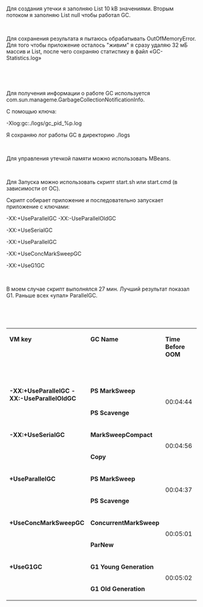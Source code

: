 <p class="p1"><br></p>
<p class="p1"><br></p>
<p class="p2">Для создания утечки я заполняю List 10 kB значениями. Вторым потоком я заполняю List null чтобы работал GC.</p>
<p class="p3"><br></p>
<p class="p2">Для сохранения результата я пытаюсь обрабатывать OutOfMemoryError. Для того чтобы приложение осталось "живим" я сразу удаляю 32 мБ массив и List, после чего сохраняю статистику в файл «GC-Statistics.log»</p>
<p class="p3"><br></p>
<p class="p3"><br></p>
<p class="p2">Для получения информации о работе GC используется com.sun.manageme.GarbageCollectionNotificationInfo.</p>
<p class="p2">С помощью ключа:</p>
<p class="p2">-Xlog:gc:./logs/gc_pid_%p.log</p>
<p class="p2">Я сохраняю лог работы GC в директорию ./logs</p>
<p class="p3"><br></p>
<p class="p2">Для управления утечкой памяти можно использовать MBeans.</p>
<p class="p3"><br></p>
<p class="p2">Для Запуска можно использовать скрипт start.sh или start.cmd (в зависимости от ОС).</p>
<p class="p2">Скрипт собирает приложение и последовательно запускает приложение с ключами:</p>
<p class="p2">-XX:+UseParallelGC -XX:-UseParallelOldGC</p>
<p class="p2">-XX:+UseSerialGC</p>
<p class="p2">-XX:+UseParallelGC</p>
<p class="p2">-XX:+UseConcMarkSweepGC</p>
<p class="p2">-XX:+UseG1GC</p>
<p class="p3"><br></p>
<p class="p2">В моем случае скрипт выполнялся 27 мин. Лучший результат показал G1. Раньше всех «упал» ParallelGC.</p>
<p class="p1"><br></p>
<p class="p1"><br></p>
<table cellspacing="0" cellpadding="0" class="t1">
  <tbody>
  <tr>
    <td rowspan="2" valign="top" class="td1">
      <p class="p4"><span class="s1"><b>VM key</b></span></p>
    </td>
    <td rowspan="2" valign="top" class="td2">
      <p class="p4"><span class="s1"><b>GC Name</b></span></p>
    </td>
    <td rowspan="2" valign="top" class="td3">
      <p class="p4"><span class="s1"><b>Time Before OOM</b></span></p>
    </td>
    <td rowspan="2" valign="top" class="td4">
      <p class="p4"><span class="s1"><b>Count</b></span></p>
    </td>
    <td colspan="2" valign="top" class="td5">
      <p class="p4"><span class="s1"><b>Time</b></span></p>
    </td>
    <td colspan="2" valign="top" class="td6">
      <p class="p4"><span class="s1"><b>Memory</b></span></p>
    </td>
  </tr>
  <tr>
    <td valign="top" class="td7">
      <p class="p4"><span class="s1"><b><span class="Apple-converted-space"> </span>Total (ms)</b></span></p>
    </td>
    <td valign="top" class="td8">
      <p class="p4"><span class="s1"><b>AVG (ms)</b></span></p>
    </td>
    <td valign="top" class="td9">
      <p class="p4"><span class="s1"><b>Total (Mb)</b></span></p>
    </td>
    <td valign="top" class="td10">
      <p class="p4"><span class="s1"><b>AVG (Mb)</b></span></p>
    </td>
  </tr>
  <tr>
    <td rowspan="2" valign="top" class="td11">
      <p class="p5"><span class="s1"><b>-XX:+UseParallelGC -XX:-UseParallelOldGC</b></span></p>
      <p class="p6"><br></p>
    </td>
    <td valign="top" class="td12">
      <p class="p5"><span class="s1"><b>PS MarkSweep</b></span></p>
    </td>
    <td rowspan="2" valign="middle" class="td13">
      <p class="p7"><span class="s1">00:04:44</span></p>
    </td>
    <td valign="middle" class="td14">
      <p class="p4"><span class="s1">32</span></p>
    </td>
    <td valign="middle" class="td15">
      <p class="p4"><span class="s1">5384</span></p>
    </td>
    <td valign="middle" class="td16">
      <p class="p4"><span class="s1">168</span></p>
    </td>
    <td valign="middle" class="td17">
      <p class="p4"><span class="s1">368</span></p>
    </td>
    <td valign="middle" class="td18">
      <p class="p4"><span class="s1">12</span></p>
    </td>
  </tr>
  <tr>
    <td valign="top" class="td19">
      <p class="p5"><span class="s1"><b>PS Scavenge</b></span></p>
    </td>
    <td valign="middle" class="td20">
      <p class="p4"><span class="s1">4</span></p>
    </td>
    <td valign="middle" class="td21">
      <p class="p4"><span class="s1">159</span></p>
    </td>
    <td valign="middle" class="td22">
      <p class="p4"><span class="s1">40</span></p>
    </td>
    <td valign="middle" class="td23">
      <p class="p4"><span class="s1">99</span></p>
    </td>
    <td valign="middle" class="td24">
      <p class="p4"><span class="s1">25</span></p>
    </td>
  </tr>
  <tr>
    <td rowspan="2" valign="top" class="td25">
      <p class="p5"><span class="s1"><b>-XX:+UseSerialGC</b></span></p>
      <p class="p6"><br></p>
    </td>
    <td valign="top" class="td26">
      <p class="p5"><span class="s1"><b>MarkSweepCompact</b></span></p>
    </td>
    <td rowspan="2" valign="middle" class="td27">
      <p class="p7"><span class="s1">00:04:56</span></p>
    </td>
    <td valign="middle" class="td28">
      <p class="p4"><span class="s1">25</span></p>
    </td>
    <td valign="middle" class="td29">
      <p class="p4"><span class="s1">4610</span></p>
    </td>
    <td valign="middle" class="td30">
      <p class="p4"><span class="s1">184</span></p>
    </td>
    <td valign="middle" class="td31">
      <p class="p4"><span class="s1">372</span></p>
    </td>
    <td valign="middle" class="td32">
      <p class="p4"><span class="s1">15</span></p>
    </td>
  </tr>
  <tr>
    <td valign="top" class="td33">
      <p class="p8"><span class="s1"><b>Copy</b></span></p>
    </td>
    <td valign="middle" class="td34">
      <p class="p4"><span class="s1">5</span></p>
    </td>
    <td valign="middle" class="td35">
      <p class="p4"><span class="s1">254</span></p>
    </td>
    <td valign="middle" class="td36">
      <p class="p4"><span class="s1">51</span></p>
    </td>
    <td valign="middle" class="td37">
      <p class="p4"><span class="s1">118</span></p>
    </td>
    <td valign="middle" class="td38">
      <p class="p4"><span class="s1">23</span></p>
    </td>
  </tr>
  <tr>
    <td rowspan="2" valign="top" class="td39">
      <p class="p5"><span class="s1"><b>+UseParallelGC</b></span></p>
    </td>
    <td valign="top" class="td26">
      <p class="p5"><span class="s1"><b>PS MarkSweep</b></span></p>
    </td>
    <td rowspan="2" valign="middle" class="td40">
      <p class="p7"><span class="s1">00:04:37</span></p>
    </td>
    <td valign="middle" class="td28">
      <p class="p4"><span class="s1">16</span></p>
    </td>
    <td valign="middle" class="td29">
      <p class="p4"><span class="s1">2336</span></p>
    </td>
    <td valign="middle" class="td30">
      <p class="p4"><span class="s1">146</span></p>
    </td>
    <td valign="middle" class="td31">
      <p class="p4"><span class="s1">368</span></p>
    </td>
    <td valign="middle" class="td32">
      <p class="p4"><span class="s1">23</span></p>
    </td>
  </tr>
  <tr>
    <td valign="top" class="td41">
      <p class="p5"><span class="s1"><b>PS Scavenge<span class="Apple-converted-space"> </span></b></span></p>
    </td>
    <td valign="middle" class="td42">
      <p class="p4"><span class="s1">4</span></p>
    </td>
    <td valign="middle" class="td43">
      <p class="p4"><span class="s1">170</span></p>
    </td>
    <td valign="middle" class="td44">
      <p class="p4"><span class="s1">42</span></p>
    </td>
    <td valign="middle" class="td45">
      <p class="p4"><span class="s1">99</span></p>
    </td>
    <td valign="middle" class="td46">
      <p class="p4"><span class="s1">25</span></p>
    </td>
  </tr>
  <tr>
    <td rowspan="2" valign="top" class="td39">
      <p class="p5"><span class="s1"><b>+UseConcMarkSweepGC</b></span></p>
    </td>
    <td valign="top" class="td41">
      <p class="p5"><span class="s1"><b>ConcurrentMarkSweep</b></span></p>
    </td>
    <td rowspan="2" valign="middle" class="td40">
      <p class="p7"><span class="s1">00:05:01</span></p>
    </td>
    <td valign="middle" class="td42">
      <p class="p4"><span class="s1">77</span></p>
    </td>
    <td valign="middle" class="td43">
      <p class="p4"><span class="s1">64707</span></p>
    </td>
    <td valign="middle" class="td44">
      <p class="p4"><span class="s1">840</span></p>
    </td>
    <td valign="middle" class="td45">
      <p class="p4"><span class="s1">146</span></p>
    </td>
    <td valign="middle" class="td46">
      <p class="p4"><span class="s1">2</span></p>
    </td>
  </tr>
  <tr>
    <td valign="top" class="td26">
      <p class="p5"><span class="s1"><b>ParNew</b></span></p>
    </td>
    <td valign="middle" class="td28">
      <p class="p4"><span class="s1">13</span></p>
    </td>
    <td valign="middle" class="td29">
      <p class="p4"><span class="s1">159</span></p>
    </td>
    <td valign="middle" class="td30">
      <p class="p4"><span class="s1">12</span></p>
    </td>
    <td valign="middle" class="td31">
      <p class="p4"><span class="s1">138</span></p>
    </td>
    <td valign="middle" class="td32">
      <p class="p4"><span class="s1">10</span></p>
    </td>
  </tr>
  <tr>
    <td rowspan="2" valign="top" class="td47">
      <p class="p5"><span class="s1"><b>+UseG1GC</b></span></p>
    </td>
    <td valign="top" class="td41">
      <p class="p5"><span class="s1"><b>G1 Young Generation</b></span></p>
    </td>
    <td rowspan="2" valign="middle" class="td48">
      <p class="p7"><span class="s1">00:05:02</span></p>
    </td>
    <td valign="middle" class="td42">
      <p class="p4"><span class="s1">34</span></p>
    </td>
    <td valign="middle" class="td43">
      <p class="p4"><span class="s1">378</span></p>
    </td>
    <td valign="middle" class="td44">
      <p class="p4"><span class="s1">11</span></p>
    </td>
    <td valign="middle" class="td45">
      <p class="p4"><span class="s1">97</span></p>
    </td>
    <td valign="middle" class="td46">
      <p class="p4"><span class="s1">3</span></p>
    </td>
  </tr>
  <tr>
    <td valign="top" class="td41">
      <p class="p5"><span class="s1"><b>G1 Old Generation</b></span></p>
    </td>
    <td valign="middle" class="td42">
      <p class="p4"><span class="s1">9</span></p>
    </td>
    <td valign="middle" class="td43">
      <p class="p4"><span class="s1">1316</span></p>
    </td>
    <td valign="middle" class="td44">
      <p class="p4"><span class="s1">146</span></p>
    </td>
    <td valign="middle" class="td45">
      <p class="p4"><span class="s1">100</span></p>
    </td>
    <td valign="middle" class="td46">
      <p class="p4"><span class="s1">11</span></p>
    </td>
  </tr>
  </tbody>
</table>
<p class="p9"><br></p>
